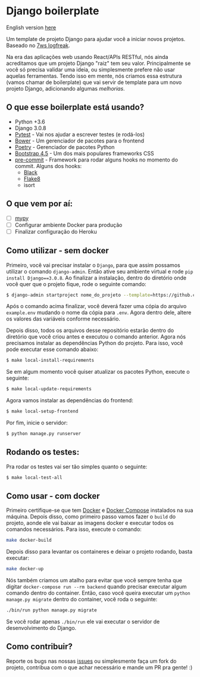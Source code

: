 # Django boilerplate #

English version [here](README-EN.md)

Um template de projeto Django para ajudar você a iniciar novos projetos. Baseado no [7ws logfreak](https://github.com/7ws/logfreak).

Na era das aplicações web usando React/APIs RESTful, nós ainda acreditamos que um projeto Django "raiz" tem seu valor. Principalmente se você só precisa validar uma ideia, ou simplesmente prefere não usar aquelas ferramentas. Tendo isso em mente, nós criamos essa estrutura (vamos chamar de boilerplate) que vai servir de template para um novo projeto Django, adicionando algumas _melhorias_.

O que esse boilerplate está usando?
-------------------------------

- Python +3.6
- Django 3.0.8
- [Pytest](https://docs.pytest.org/en/stable/) - Vai nos ajudar a escrever testes (e rodá-los)
- [Bower](https://bower.io/) - Um gerenciador de pacotes para o frontend
- [Poetry](https://python-poetry.org/) - Gerenciador de pacotes Python
- [Bootstrap 4.5](https://getbootstrap.com/docs/4.5/getting-started/introduction/) -  Um dos mais populares frameworks CSS
- [pre-commit](https://pre-commit.com/) - Framework para rodar alguns hooks no momento do commit. Alguns dos hooks:
    - [Black](https://black.readthedocs.io/en/stable/)
    - [Flake8](https://gitlab.com/pycqa/flake8)
    - isort

O que vem por aí:
-----------------
- [ ] [mypy](http://mypy-lang.org/)
- [ ] Configurar ambiente Docker para produção
- [ ] Finalizar configuração do Heroku

Como utilizar - sem docker
---------------------------

Primeiro, você vai precisar instalar o `Django`, para que assim possamos utilizar o comando `django-admin`. Então ative seu ambiente virtual e rode `pip install Django==3.0.8`. Ao finalizar a instalação, dentro do diretório onde você quer que o projeto fique, rode o seguinte comando:

```bash
$ django-admin startproject nome_do_projeto --template=https://github.com/dunderlabs/django-boilerplate/archive/master.zip
```

Após o comando acima finalizar, você deverá fazer uma cópia do arquivo `example.env` mudando o nome da cópia para `.env`. Agora dentro dele, altere os valores das variáveis conforme necessário.

Depois disso, todos os arquivos desse repositório estarão dentro do diretório que você criou antes e executou o comando anterior. Agora nós precisamos instalar as dependências Python do projeto. Para isso, você pode executar esse comando abaixo:

```bash
$ make local-install-requirements
```

Se em algum momento você quiser atualizar os pacotes Python, execute o seguinte:

```bash
$ make local-update-requirements
```

Agora vamos instalar as dependências do frontend:

```bash
$ make local-setup-frontend
```

Por fim, inicie o servidor:

```bash
$ python manage.py runserver
```

Rodando os testes:
------------------

Pra rodar os testes vai ser tão simples quanto o seguinte:

```bash
$ make local-test-all
```

Como usar - com docker
------------------------

Primeiro certifique-se que tem [Docker](https://docs.docker.com/) e [Docker Compose](https://docs.docker.com/compose/) instalados na sua máquina. Depois disso, como primeiro passo vamos fazer o `build` do projeto, aonde ele vai baixar as imagens docker e executar todos os comandos necessários. Para isso, execute o comando:

```bash
make docker-build
```

Depois disso para levantar os containeres e deixar o projeto rodando, basta executar:

```bash
make docker-up
```

Nós também criamos um atalho para evitar que você sempre tenha que digitar `docker-compose run --rm backend` quando precisar executar algum comando dentro do container. Então, caso você queira executar um `python manage.py migrate` dentro do container, você roda o seguinte:

```bash
./bin/run python manage.py migrate
```

Se você rodar apenas `./bin/run` ele vai executar o servidor de desenvolvimento do Django.

Como contribuir?
----------------

Reporte os bugs nas nossas [issues](https://github.com/dunderlabs/django-boilerplate/issues) ou simplesmente faça um fork do projeto, contribua com o que achar necessário e mande um PR pra gente! :)